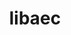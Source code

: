 ---
title: "libaec"
layout: cache
categories: [package, develop-2024-01-14]
meta: {"versions": ["1.0.6"], "compilers": ["cce@=15.0.1", "gcc@=10.3.0", "gcc@=11.1.0", "gcc@=11.4.0", "gcc@=7.3.1", "gcc@=9.4.0", "oneapi@=2023.2.0"], "oss": ["amzn2", "rhel8", "sle_hpc15", "ubuntu20.04"], "platforms": ["linux"], "targets": ["aarch64", "neoverse_n1", "neoverse_v1", "ppc64le", "x86_64_v3", "x86_64_v4", "zen4"], "stacks": ["aws-isc", "aws-isc-aarch64", "data-vis-sdk", "e4s", "e4s-cray-rhel", "e4s-cray-sles", "e4s-neoverse_v1", "e4s-oneapi", "e4s-power", "e4s-rocm-external", "root"], "num_specs": 11, "num_specs_by_stack": {"root": 11, "aws-isc-aarch64": 2, "aws-isc": 1, "e4s-cray-rhel": 1, "e4s-cray-sles": 1, "e4s-neoverse_v1": 1, "e4s-power": 1, "data-vis-sdk": 2, "e4s-rocm-external": 1, "e4s": 1, "e4s-oneapi": 1}}
spec_details: [{"hash": "x4iwjgcilexfye7nwjddmushufsnrf3f", "compiler": "gcc@=7.3.1", "versions": ["1.0.6"], "os": "amzn2", "platform": "linux", "target": "aarch64", "variants": ["build_system=cmake", "build_type=Release", "generator=make", "~ipo", "+shared"], "stacks": ["root", "aws-isc-aarch64"], "size": "-", "tarball": "https://binaries.spack.io/releases/develop-2024-01-14/build_cache/linux-amzn2-aarch64/gcc-7.3.1/libaec-1.0.6/linux-amzn2-aarch64-gcc-7.3.1-libaec-1.0.6-x4iwjgcilexfye7nwjddmushufsnrf3f.spack"}, {"hash": "a3vd5lb2hp4rq37rcwrsatrcj6h7auk7", "compiler": "gcc@=7.3.1", "versions": ["1.0.6"], "os": "amzn2", "platform": "linux", "target": "neoverse_n1", "variants": ["build_system=cmake", "build_type=Release", "generator=make", "~ipo", "+shared"], "stacks": ["root", "aws-isc-aarch64"], "size": "-", "tarball": "https://binaries.spack.io/releases/develop-2024-01-14/build_cache/linux-amzn2-neoverse_n1/gcc-7.3.1/libaec-1.0.6/linux-amzn2-neoverse_n1-gcc-7.3.1-libaec-1.0.6-a3vd5lb2hp4rq37rcwrsatrcj6h7auk7.spack"}, {"hash": "qzidojb44h374uti2pfcuzyfrnoa5jnv", "compiler": "gcc@=7.3.1", "versions": ["1.0.6"], "os": "amzn2", "platform": "linux", "target": "x86_64_v3", "variants": ["build_system=cmake", "build_type=Release", "generator=make", "~ipo", "+shared"], "stacks": ["aws-isc", "root"], "size": "-", "tarball": "https://binaries.spack.io/releases/develop-2024-01-14/build_cache/linux-amzn2-x86_64_v3/gcc-7.3.1/libaec-1.0.6/linux-amzn2-x86_64_v3-gcc-7.3.1-libaec-1.0.6-qzidojb44h374uti2pfcuzyfrnoa5jnv.spack"}, {"hash": "r6kmyzy6lwrwg2z5owqrltk6urknemi5", "compiler": "cce@=15.0.1", "versions": ["1.0.6"], "os": "rhel8", "platform": "linux", "target": "zen4", "variants": ["build_system=cmake", "build_type=Release", "generator=make", "~ipo", "+shared"], "stacks": ["e4s-cray-rhel", "root"], "size": "-", "tarball": "https://binaries.spack.io/releases/develop-2024-01-14/build_cache/linux-rhel8-zen4/cce-15.0.1/libaec-1.0.6/linux-rhel8-zen4-cce-15.0.1-libaec-1.0.6-r6kmyzy6lwrwg2z5owqrltk6urknemi5.spack"}, {"hash": "55cb62usg2nglkq5cxxfncsbj2uydkhl", "compiler": "gcc@=10.3.0", "versions": ["1.0.6"], "os": "sle_hpc15", "platform": "linux", "target": "x86_64_v4", "variants": ["build_system=cmake", "build_type=Release", "generator=make", "~ipo", "+shared"], "stacks": ["e4s-cray-sles", "root"], "size": "-", "tarball": "https://binaries.spack.io/releases/develop-2024-01-14/build_cache/linux-sle_hpc15-x86_64_v4/gcc-10.3.0/libaec-1.0.6/linux-sle_hpc15-x86_64_v4-gcc-10.3.0-libaec-1.0.6-55cb62usg2nglkq5cxxfncsbj2uydkhl.spack"}, {"hash": "ol7edet7r6w65nccjf4iqtv4mkg6bhfy", "compiler": "gcc@=11.4.0", "versions": ["1.0.6"], "os": "ubuntu20.04", "platform": "linux", "target": "neoverse_v1", "variants": ["build_system=cmake", "build_type=Release", "generator=make", "~ipo", "+shared"], "stacks": ["e4s-neoverse_v1", "root"], "size": "-", "tarball": "https://binaries.spack.io/releases/develop-2024-01-14/build_cache/linux-ubuntu20.04-neoverse_v1/gcc-11.4.0/libaec-1.0.6/linux-ubuntu20.04-neoverse_v1-gcc-11.4.0-libaec-1.0.6-ol7edet7r6w65nccjf4iqtv4mkg6bhfy.spack"}, {"hash": "usdb56fawpxtzcmi57lw2jzpyaccbsa2", "compiler": "gcc@=9.4.0", "versions": ["1.0.6"], "os": "ubuntu20.04", "platform": "linux", "target": "ppc64le", "variants": ["build_system=cmake", "build_type=Release", "generator=make", "~ipo", "+shared"], "stacks": ["e4s-power", "root"], "size": "-", "tarball": "https://binaries.spack.io/releases/develop-2024-01-14/build_cache/linux-ubuntu20.04-ppc64le/gcc-9.4.0/libaec-1.0.6/linux-ubuntu20.04-ppc64le-gcc-9.4.0-libaec-1.0.6-usdb56fawpxtzcmi57lw2jzpyaccbsa2.spack"}, {"hash": "flan6jgqe3a5bketyaqapqvistlctlim", "compiler": "gcc@=11.1.0", "versions": ["1.0.6"], "os": "ubuntu20.04", "platform": "linux", "target": "x86_64_v3", "variants": ["build_system=cmake", "build_type=Release", "generator=make", "~ipo", "+shared"], "stacks": ["data-vis-sdk", "root"], "size": "-", "tarball": "https://binaries.spack.io/releases/develop-2024-01-14/build_cache/linux-ubuntu20.04-x86_64_v3/gcc-11.1.0/libaec-1.0.6/linux-ubuntu20.04-x86_64_v3-gcc-11.1.0-libaec-1.0.6-flan6jgqe3a5bketyaqapqvistlctlim.spack"}, {"hash": "4nfgjzlz6vskn22l4bdtsx3dgsyn5fwi", "compiler": "gcc@=11.1.0", "versions": ["1.0.6"], "os": "ubuntu20.04", "platform": "linux", "target": "x86_64_v3", "variants": ["build_system=cmake", "build_type=Release", "generator=make", "~ipo", "+shared"], "stacks": ["data-vis-sdk", "root"], "size": "-", "tarball": "https://binaries.spack.io/releases/develop-2024-01-14/build_cache/linux-ubuntu20.04-x86_64_v3/gcc-11.1.0/libaec-1.0.6/linux-ubuntu20.04-x86_64_v3-gcc-11.1.0-libaec-1.0.6-4nfgjzlz6vskn22l4bdtsx3dgsyn5fwi.spack"}, {"hash": "7fozkhx742mkku2e7lacve3swktvn3he", "compiler": "gcc@=11.4.0", "versions": ["1.0.6"], "os": "ubuntu20.04", "platform": "linux", "target": "x86_64_v3", "variants": ["build_system=cmake", "build_type=Release", "generator=make", "~ipo", "+shared"], "stacks": ["e4s-rocm-external", "e4s", "root"], "size": "-", "tarball": "https://binaries.spack.io/releases/develop-2024-01-14/build_cache/linux-ubuntu20.04-x86_64_v3/gcc-11.4.0/libaec-1.0.6/linux-ubuntu20.04-x86_64_v3-gcc-11.4.0-libaec-1.0.6-7fozkhx742mkku2e7lacve3swktvn3he.spack"}, {"hash": "6chpj6bin4b5hzjfmgqiuedih62np4a4", "compiler": "oneapi@=2023.2.0", "versions": ["1.0.6"], "os": "ubuntu20.04", "platform": "linux", "target": "x86_64_v3", "variants": ["build_system=cmake", "build_type=Release", "generator=make", "~ipo", "+shared"], "stacks": ["e4s-oneapi", "root"], "size": "-", "tarball": "https://binaries.spack.io/releases/develop-2024-01-14/build_cache/linux-ubuntu20.04-x86_64_v3/oneapi-2023.2.0/libaec-1.0.6/linux-ubuntu20.04-x86_64_v3-oneapi-2023.2.0-libaec-1.0.6-6chpj6bin4b5hzjfmgqiuedih62np4a4.spack"}]
---